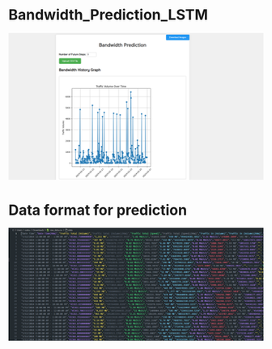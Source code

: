 # Bandwidth_Prediction_LSTM 

![alt text](web.png)

# Data format for prediction
![alt text](raw_data.png)